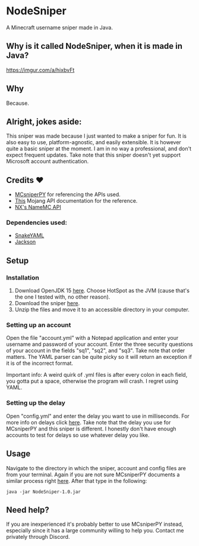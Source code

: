 # NodeSniper

A Minecraft username sniper made in Java.

## Why is it called NodeSniper, when it is made in Java?

https://imgur.com/a/hixbvFt

## Why

Because.

## Alright, jokes aside:

This sniper was made because I just wanted to make a sniper for fun. It is also easy to use, platform-agnostic, and easily extensible. It is however quite a basic sniper at the moment. I am in no way a professional, and don't expect frequent updates. Take note that this sniper doesn't yet support Microsoft account authentication.

## Credits ❤️

- [MCsniperPY](https://github.com/MCsniperPY/MCsniperPY) for referencing the APIs used.
- [This](https://mojang-api-docs.netlify.app/) Mojang API documentation for the reference.
- [NX's NameMC API](https://api.nathan.cx/)

### Dependencies used:

- [SnakeYAML](https://mvnrepository.com/artifact/org.yaml/snakeyaml)
- [Jackson](https://github.com/FasterXML/jackson)

## Setup

### Installation

1. Download OpenJDK 15 [here](https://adoptopenjdk.net/). Choose HotSpot as the JVM (cause that's the one I tested with, no other reason).
2. Download the sniper [here](https://github.com/chronicallyunfunny/NodeSniper/releases/download/v1.0/NodeSniper-1.0.zip).
3. Unzip the files and move it to an accessible directory in your computer.

### Setting up an account

Open the file "account.yml" with a Notepad application and enter your username and password of your account. Enter the three security questions of your account in the fields "sq1", "sq2", and "sq3". Take note that order matters. The YAML parser can be quite picky so it will return an exception if it is of the incorrect format.

Important info: A weird quirk of .yml files is after every colon in each field, you gotta put a space, otherwise the program will crash. I regret using YAML.

### Setting up the delay

Open "config.yml" and enter the delay you want to use in milliseconds. For more info on delays click [here](https://github.com/MCsniperPY/MCsniperPY#delays). Take note that the delay you use for MCsniperPY and this sniper is different. I honestly don't have enough accounts to test for delays so use whatever delay you like.

## Usage

Navigate to the directory in which the sniper, account and config files are from your terminal. Again if you are not sure MCsniperPY documents a similar process right [here](https://github.com/MCsniperPY/MCsniperPY#installing-dependencies). After that type in the following:

```
java -jar NodeSniper-1.0.jar
```

## Need help?

If you are inexperienced it's probably better to use MCsniperPY instead, especially since it has a large community willing to help you. Contact me privately through Discord.
